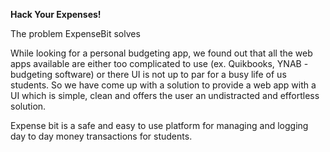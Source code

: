 **Hack Your Expenses!**

The problem ExpenseBit solves

While looking for a personal budgeting app, we found out that all the web apps available are 
    either too complicated to use (ex. Quikbooks, YNAB - budgeting software) or 
    there UI is not up to par for a busy life of us students. 
So we have come up with a solution to provide a web app with a UI which is simple, clean and offers the user an undistracted and effortless solution. 

Expense bit is a safe and easy to use platform for managing and logging day to day money transactions for students.
